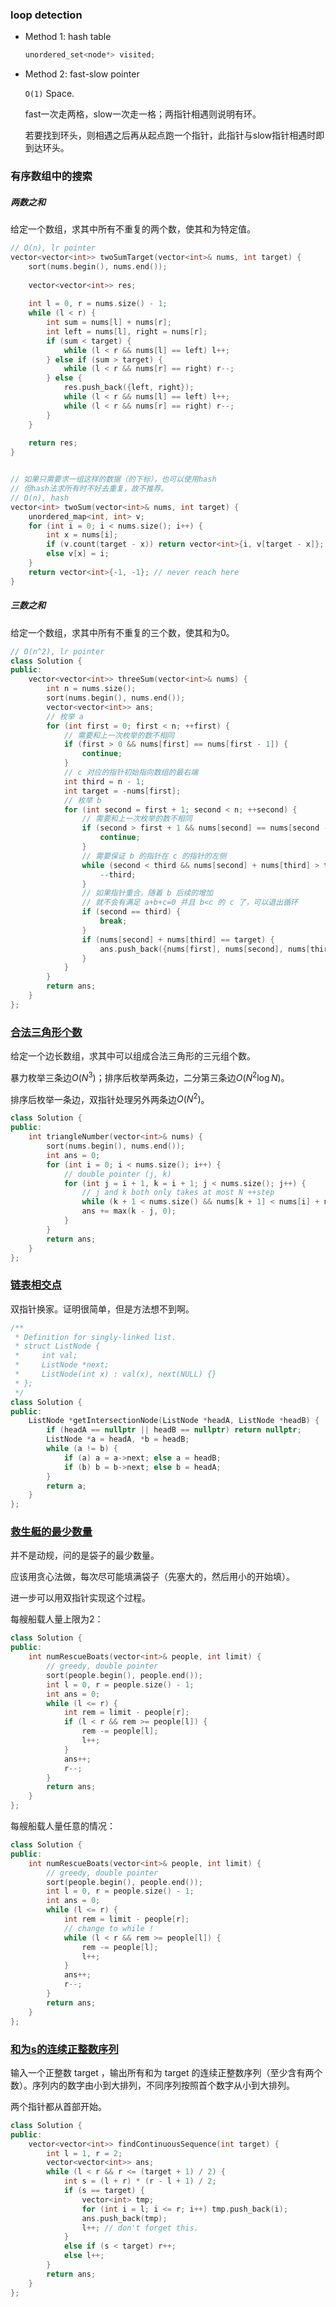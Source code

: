 ### loop detection 

* Method 1: hash table

  ```c++
  unordered_set<node*> visited;
  ```

* Method 2: fast-slow pointer

  `O(1)` Space.

  fast一次走两格，slow一次走一格；两指针相遇则说明有环。

  若要找到环头，则相遇之后再从起点跑一个指针，此指针与slow指针相遇时即到达环头。

  



### 有序数组中的搜索

##### 两数之和

给定一个数组，求其中所有不重复的两个数，使其和为特定值。

```c++
// O(n), lr pointer
vector<vector<int>> twoSumTarget(vector<int>& nums, int target) {
    sort(nums.begin(), nums.end());
    
    vector<vector<int>> res;
    
    int l = 0, r = nums.size() - 1;
    while (l < r) {
        int sum = nums[l] + nums[r];
        int left = nums[l], right = nums[r];
        if (sum < target) {
            while (l < r && nums[l] == left) l++;
        } else if (sum > target) {
            while (l < r && nums[r] == right) r--;
        } else {
            res.push_back({left, right});
            while (l < r && nums[l] == left) l++;
            while (l < r && nums[r] == right) r--;
        }
    }
    
    return res;
}


// 如果只需要求一组这样的数据（的下标），也可以使用hash
// 但hash法求所有时不好去重复，故不推荐。
// O(n), hash
vector<int> twoSum(vector<int>& nums, int target) {
    unordered_map<int, int> v;
    for (int i = 0; i < nums.size(); i++) {
        int x = nums[i];
        if (v.count(target - x)) return vector<int>{i, v[target - x]};
        else v[x] = i;
    }
    return vector<int>{-1, -1}; // never reach here
}
```



##### 三数之和

给定一个数组，求其中所有不重复的三个数，使其和为0。

```c++
// O(n^2), lr pointer
class Solution {
public:
    vector<vector<int>> threeSum(vector<int>& nums) {
        int n = nums.size();
        sort(nums.begin(), nums.end());
        vector<vector<int>> ans;
        // 枚举 a
        for (int first = 0; first < n; ++first) {
            // 需要和上一次枚举的数不相同
            if (first > 0 && nums[first] == nums[first - 1]) {
                continue;
            }
            // c 对应的指针初始指向数组的最右端
            int third = n - 1;
            int target = -nums[first];
            // 枚举 b
            for (int second = first + 1; second < n; ++second) {
                // 需要和上一次枚举的数不相同
                if (second > first + 1 && nums[second] == nums[second - 1]) {
                    continue;
                }
                // 需要保证 b 的指针在 c 的指针的左侧
                while (second < third && nums[second] + nums[third] > target) {
                    --third;
                }
                // 如果指针重合，随着 b 后续的增加
                // 就不会有满足 a+b+c=0 并且 b<c 的 c 了，可以退出循环
                if (second == third) {
                    break;
                }
                if (nums[second] + nums[third] == target) {
                    ans.push_back({nums[first], nums[second], nums[third]});
                }
            }
        }
        return ans;
    }
};
```





### [合法三角形个数](https://leetcode-cn.com/problems/valid-triangle-number/)

给定一个边长数组，求其中可以组成合法三角形的三元组个数。

暴力枚举三条边$O(N^3)$；排序后枚举两条边，二分第三条边$O(N^2\log N)$。

排序后枚举一条边，双指针处理另外两条边$O(N^2)$。

```cpp
class Solution {
public:
    int triangleNumber(vector<int>& nums) {
        sort(nums.begin(), nums.end());
        int ans = 0;
        for (int i = 0; i < nums.size(); i++) {
            // double pointer (j, k)
            for (int j = i + 1, k = i + 1; j < nums.size(); j++) {
                // j and k both only takes at most N ++step
                while (k + 1 < nums.size() && nums[k + 1] < nums[i] + nums[j]) k++;
                ans += max(k - j, 0);
            }
        }
        return ans;
    }
};
```





### [链表相交点](https://leetcode-cn.com/problems/liang-ge-lian-biao-de-di-yi-ge-gong-gong-jie-dian-lcof/)

双指针换家。证明很简单，但是方法想不到啊。

```cpp
/**
 * Definition for singly-linked list.
 * struct ListNode {
 *     int val;
 *     ListNode *next;
 *     ListNode(int x) : val(x), next(NULL) {}
 * };
 */
class Solution {
public:
    ListNode *getIntersectionNode(ListNode *headA, ListNode *headB) {
        if (headA == nullptr || headB == nullptr) return nullptr;
        ListNode *a = headA, *b = headB;
        while (a != b) {
            if (a) a = a->next; else a = headB;
            if (b) b = b->next; else b = headA;
        }
        return a;
    }
};
```



### [救生艇的最少数量](https://leetcode-cn.com/problems/boats-to-save-people/)

并不是动规，问的是袋子的最少数量。

应该用贪心法做，每次尽可能填满袋子（先塞大的，然后用小的开始填）。

进一步可以用双指针实现这个过程。

每艘船载人量上限为2：

```cpp
class Solution {
public:
    int numRescueBoats(vector<int>& people, int limit) {
        // greedy, double pointer
        sort(people.begin(), people.end());
        int l = 0, r = people.size() - 1;
        int ans = 0;
        while (l <= r) {
            int rem = limit - people[r];
            if (l < r && rem >= people[l]) {
                rem -= people[l];
                l++;
            }
            ans++;
            r--;
        }
        return ans;
    }
};
```

每艘船载人量任意的情况：

```cpp
class Solution {
public:
    int numRescueBoats(vector<int>& people, int limit) {
        // greedy, double pointer
        sort(people.begin(), people.end());
        int l = 0, r = people.size() - 1;
        int ans = 0;
        while (l <= r) {
            int rem = limit - people[r];
            // change to while !
            while (l < r && rem >= people[l]) {
                rem -= people[l];
                l++;
            }
            ans++;
            r--;
        }
        return ans;
    }
};
```





### [和为s的连续正整数序列](https://leetcode-cn.com/problems/he-wei-sde-lian-xu-zheng-shu-xu-lie-lcof/)

输入一个正整数 target ，输出所有和为 target 的连续正整数序列（至少含有两个数）。序列内的数字由小到大排列，不同序列按照首个数字从小到大排列。

两个指针都从首部开始。

```cpp
class Solution {
public:
    vector<vector<int>> findContinuousSequence(int target) {
        int l = 1, r = 2;
        vector<vector<int>> ans;
        while (l < r && r <= (target + 1) / 2) {
            int s = (l + r) * (r - l + 1) / 2;
            if (s == target) {
                vector<int> tmp;
                for (int i = l; i <= r; i++) tmp.push_back(i);
                ans.push_back(tmp);
                l++; // don't forget this.
            }
            else if (s < target) r++;
            else l++;
        }
        return ans;
    }
};
```

